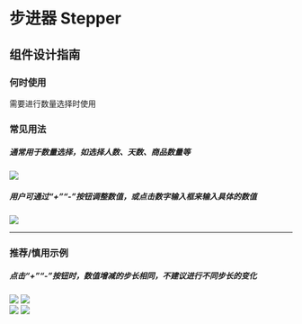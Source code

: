 # 步进器 Stepper

## 组件设计指南

### 何时使用

需要进行数量选择时使用

### 常见用法

##### 通常用于数量选择，如选择人数、天数、商品数量等

<div class="legend">
  <div class="item">
    <img src="https://oteam-tdesign-1258344706.cos.ap-guangzhou.myqcloud.com/site/design/mobile-guide/Drawer4-1.png" />
  </div>
</div>

##### 用户可通过“+”“-”按钮调整数值，或点击数字输入框来输入具体的数值

<div class="legend">
  <div class="item">
    <img src="https://oteam-tdesign-1258344706.cos.ap-guangzhou.myqcloud.com/site/design/mobile-guide/Drawer4-1.png" />
  </div>
</div>

<hr />

### 推荐/慎用示例

##### 点击“+”“-”按钮时，数值增减的步长相同，不建议进行不同步长的变化

<div class="legend">
  <div class="item">
    <img src="https://oteam-tdesign-1258344706.cos.ap-guangzhou.myqcloud.com/site/design/mobile-guide/Drawer4-1.png" />
    <img class="tag" src="https://oteam-tdesign-1258344706.cos.ap-guangzhou.myqcloud.com/site/doc/good.png" />
  </div>

  <div class="item">
    <img src="https://oteam-tdesign-1258344706.cos.ap-guangzhou.myqcloud.com/site/design/mobile-guide/Drawer4-2.png" />
    <img class="tag" src="https://oteam-tdesign-1258344706.cos.ap-guangzhou.myqcloud.com/site/doc/bad.png" />
  </div>
</div>
